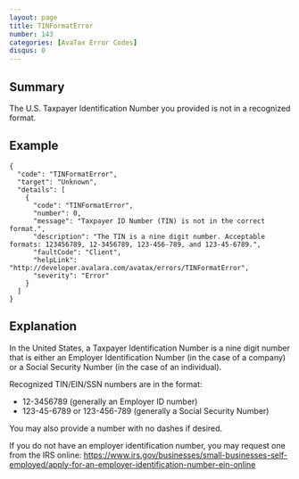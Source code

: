```yaml
---
layout: page
title: TINFormatError
number: 143
categories: [AvaTax Error Codes]
disqus: 0
---
```


## Summary

The U.S. Taxpayer Identification Number you provided is not in a recognized format.

## Example

    {
      "code": "TINFormatError",
      "target": "Unknown",
      "details": [
        {
          "code": "TINFormatError",
          "number": 0,
          "message": "Taxpayer ID Number (TIN) is not in the correct format.",
          "description": "The TIN is a nine digit number. Acceptable formats: 123456789, 12-3456789, 123-456-789, and 123-45-6789.",
          "faultCode": "Client",
          "helpLink": "http://developer.avalara.com/avatax/errors/TINFormatError",
          "severity": "Error"
        }
      ]
    }

## Explanation

In the United States, a Taxpayer Identification Number is a nine digit number that is either an Employer Identification Number (in the case of a company) or a Social Security Number (in the case of an individual).

Recognized TIN/EIN/SSN numbers are in the format:
* 12-3456789 (generally an Employer ID number)
* 123-45-6789 or 123-456-789 (generally a Social Security Number)

You may also provide a number with no dashes if desired.

If you do not have an employer identification number, you may request one from the IRS online: https://www.irs.gov/businesses/small-businesses-self-employed/apply-for-an-employer-identification-number-ein-online
